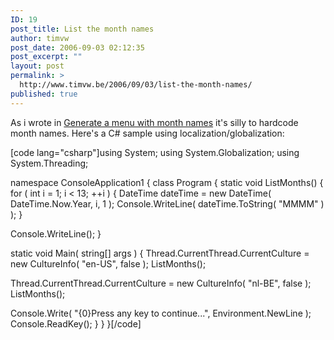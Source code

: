 ```yaml
---
ID: 19
post_title: List the month names
author: timvw
post_date: 2006-09-03 02:12:35
post_excerpt: ""
layout: post
permalink: >
  http://www.timvw.be/2006/09/03/list-the-month-names/
published: true
---
```

<p>As i wrote in <a href="http://www.timvw.be/generate-a-menu-with-month-names/">Generate a menu with month names</a> it's silly to hardcode month names. Here's a C# sample using localization/globalization:</p>
[code lang="csharp"]using System;
using System.Globalization;
using System.Threading;

namespace ConsoleApplication1 {
 class Program {
  static void ListMonths() {
   for ( int i = 1; i < 13; ++i ) {
    DateTime dateTime = new DateTime( DateTime.Now.Year, i, 1 );
    Console.WriteLine( dateTime.ToString( "MMMM" ) );
   }

   Console.WriteLine();
  }

  static void Main( string[] args ) {
   Thread.CurrentThread.CurrentCulture = new CultureInfo( "en-US", false );
   ListMonths();

   Thread.CurrentThread.CurrentCulture = new CultureInfo( "nl-BE", false );
   ListMonths();

   Console.Write( "{0}Press any key to continue...", Environment.NewLine );
   Console.ReadKey();
  }
 }
}[/code]